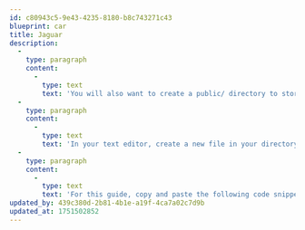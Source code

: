 ```yaml
---
id: c80943c5-9e43-4235-8180-b8c743271c43
blueprint: car
title: Jaguar
description:
  -
    type: paragraph
    content:
      -
        type: text
        text: 'You will also want to create a public/ directory to store your static assets. Astro will always include these assets in your final build, so you can safely reference them from inside your component templates.'
  -
    type: paragraph
    content:
      -
        type: text
        text: 'In your text editor, create a new file in your directory at public/robots.txt. robots.txt is a simple file that most sites will include to tell search bots like Google how to treat your site.'
  -
    type: paragraph
    content:
      -
        type: text
        text: 'For this guide, copy and paste the following code snippet into your new file.'
updated_by: 439c380d-2b81-4b1e-a19f-4ca7a02c7d9b
updated_at: 1751502852
---
```

